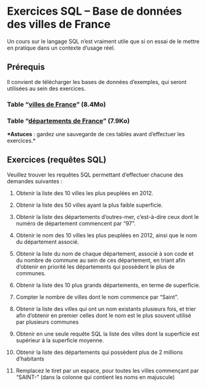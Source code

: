 # Exercices SQL – Base de données des villes de France

Un cours sur le langage SQL n’est vraiment utile que si on essai de le mettre en pratique dans un contexte d’usage réel.

## Prérequis

Il convient de télécharger les bases de données d’exemples, qui seront utilisées au sein des exercices.

### Table “[villes de France](villes_france.sql.gz)” (8.4Mo)

### Table “[départements de France](departement.sql.gz)” (7.9Ko)

**\*Astuces** : gardez une sauvegarde de ces tables avant d’effectuer les exercices.\*

## Exercices (requêtes SQL)

Veuillez trouver les requêtes SQL permettant d’effectuer chacune des demandes suivantes :

1. Obtenir la liste des 10 villes les plus peuplées en 2012.

2. Obtenir la liste des 50 villes ayant la plus faible superficie.

3. Obtenir la liste des départements d’outres-mer, c’est-à-dire ceux dont le numéro de département commencent par “97”.

4. Obtenir le nom des 10 villes les plus peuplées en 2012, ainsi que le nom du département associé.

5. Obtenir la liste du nom de chaque département, associé à son code et du nombre de commune au sein de ces département, en triant afin d’obtenir en priorité les départements qui possèdent le plus de communes.

6. Obtenir la liste des 10 plus grands départements, en terme de superficie.

7. Compter le nombre de villes dont le nom commence par “Saint”.

8. Obtenir la liste des villes qui ont un nom existants plusieurs fois, et trier afin d’obtenir en premier celles dont le nom est le plus souvent utilisé par plusieurs communes

9. Obtenir en une seule requête SQL la liste des villes dont la superficie est supérieur à la superficie moyenne.

10. Obtenir la liste des départements qui possèdent plus de 2 millions d’habitants

11. Remplacez le tiret par un espace, pour toutes les villes commençant par “SAINT-” (dans la colonne qui contient les noms en majuscule)

